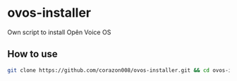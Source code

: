 # ovos-installer
Own script to install Opên Voice OS

## How to use
```bash
git clone https://github.com/corazon008/ovos-installer.git && cd ovos-installer && bash install.sh
```
